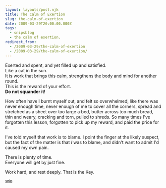 ```yaml
---
layout: layouts/post.njk
title: The Calm of Exertion
slug: the-calm-of-exertion
date: 2009-03-29T20:00:00.000Z
tags:
  - snipsblog
  - the calm of exertion.
redirect_from:
  - /2009-03-29/the-calm-of-exertion
  - /2009-03-29/the-calm-of-exertion/
---
```

Exerted and spent, and yet filled up and satisfied.  
Like a cat in the sun.  
It is work that brings this calm, strengthens the body and mind for another round.  
This is the reward of your effort.  
**Do not squander it!**

How often have I burnt myself out, and felt so overwhelmed, like there was never enough time, never enough of me to cover all the corners, spread and stretched as a sheet over too large a bed, butter across too much bread, thin and weary, cracking and torn, pulled to shreds.  So many times I've forgotten this lesson, forgotten to pick up my reward, and paid the price for it.

I've told myself that work is to blame.  I point the finger at the likely suspect, but the fact of the matter is that *I* was to blame, and didn't want to admit I'd caused my own pain.

There is plenty of time.  
Everyone will get by just fine.

Work hard, and rest deeply.  That is the Key.

<small>[snip](https://github.com/isaacs/snips)</small>
